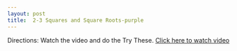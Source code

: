 ```yaml
---
layout: post
title:  2-3 Squares and Square Roots-purple
---
```


Directions: Watch the video and do the Try These.
[Click here to watch video](https://www.youtube.com/watch?v=rvPS3RUSutA)
